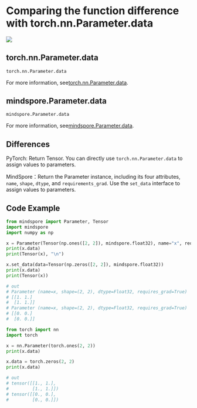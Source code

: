 # Comparing the function difference with torch.nn.Parameter.data

<a href="https://gitee.com/mindspore/docs/blob/master/docs/mindspore/migration_guide/source_en/api_mapping/pytorch_diff/ParamsData.md" target="_blank"><img src="https://gitee.com/mindspore/docs/raw/master/resource/_static/logo_source_en.png"></a>

## torch.nn.Parameter.data

```python
torch.nn.Parameter.data
```

For more information, see[torch.nn.Parameter.data](https://pytorch.org/docs/1.5.0/nn.Parameter.html#torch.nn.Parameter.data).

## mindspore.Parameter.data

```python
mindspore.Parameter.data
```

For more information, see[mindspore.Parameter.data](https://mindspore.cn/docs/api/en/master/api_python/mindspore/mindspore.Parameter.html#mindspore.Parameter.data).

## Differences

PyTorch: Return Tensor. You can directly use `torch.nn.Parameter.data` to assign values to parameters.

MindSpore：Return the Parameter instance, including its four attributes, `name`, `shape`, `dtype`, and `requirements_grad`. Use the `set_data` interface to assign values to parameters.

## Code Example

```python
from mindspore import Parameter, Tensor
import mindspore
import numpy as np

x = Parameter(Tensor(np.ones([2, 2]), mindspore.float32), name="x", requires_grad=True)
print(x.data)
print(Tensor(x), "\n")

x.set_data(data=Tensor(np.zeros([2, 2]), mindspore.float32))
print(x.data)
print(Tensor(x))

# out
# Parameter (name=x, shape=(2, 2), dtype=Float32, requires_grad=True)
# [[1. 1.]
#  [1. 1.]]
# Parameter (name=x, shape=(2, 2), dtype=Float32, requires_grad=True)
# [[0. 0.]
#  [0. 0.]]
```

```python
from torch import nn
import torch

x = nn.Parameter(torch.ones(2, 2))
print(x.data)

x.data = torch.zeros(2, 2)
print(x.data)

# out
# tensor([[1., 1.],
#         [1., 1.]])
# tensor([[0., 0.],
#         [0., 0.]])
```
